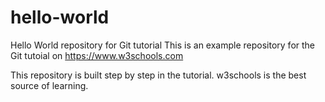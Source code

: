 # hello-world
Hello World repository for Git tutorial
This is an example repository for the Git tutoial on https://www.w3schools.com

This repository is built step by step in the tutorial. 
w3schools is the best source of learning.
